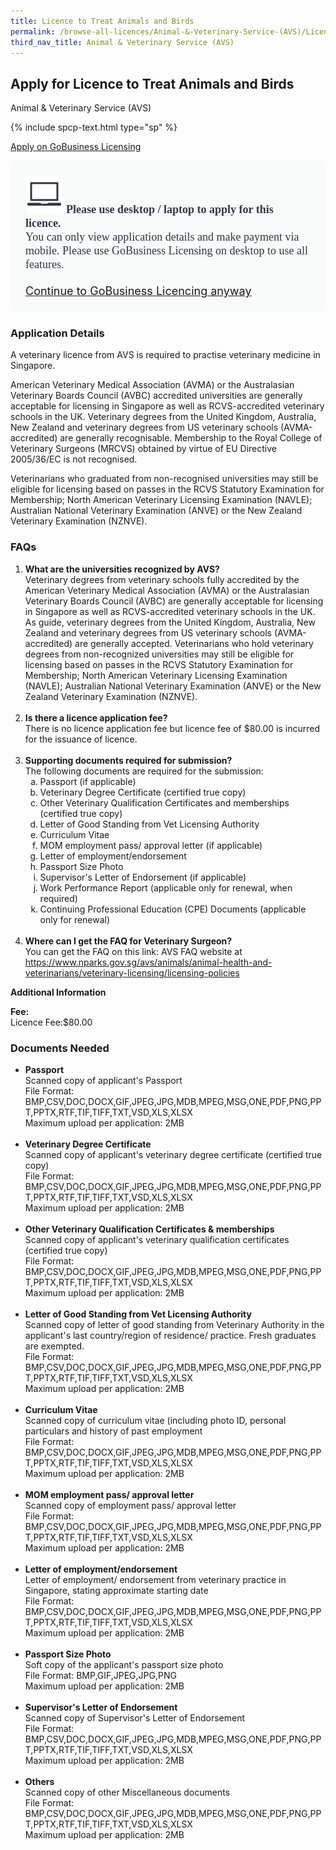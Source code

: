 ```yaml
---
title: Licence to Treat Animals and Birds
permalink: /browse-all-licences/Animal-&-Veterinary-Service-(AVS)/Licence-to-Treat-Animals-and-Birds
third_nav_title: Animal & Veterinary Service (AVS)
---
```


## Apply for Licence to Treat Animals and Birds

Animal & Veterinary Service (AVS)

{% include spcp-text.html type="sp" %}

<a class="btn" id = "desktopNotice" href="https://licence1.business.gov.sg/licence1/neweadvisor/showSelectedLicence.action?redirection=true&selectedLicenceIds=1705261400000006" target="_blank" rel="noopener">Apply on GoBusiness Licensing</a>
<div id = "mobileNotice" style="background: #F9FAFA; border-radius: 5px; width: auto; height: auto; padding: 24px 24px; font-size: 18px; color: #313840;">
<img src="/images/laptop.svg" alt="" style="height: 60px; width: 60px; margin-left: 0px;">
<span style="font-weight: bold; font-family: hknova-bold; font-size: 18px; ">Please use desktop / laptop to apply for this licence.</span><br>
<span style="font-family: hknova-regular;">You can only view application details and make payment via mobile. Please use GoBusiness Licensing on desktop to use all features.</span><br><br>
<a id="mobileNotice" href="https://licence1.business.gov.sg/licence1/neweadvisor/showSelectedLicence.action?redirection=true&selectedLicenceIds=1705261400000006" target="_blank" rel="noopener">Continue to GoBusiness Licencing anyway</a>
</div>

<H3>Application Details</H3>

<p>A veterinary licence from AVS is required to practise veterinary medicine in Singapore.</p>
 <p>American Veterinary Medical Association (AVMA) or the Australasian Veterinary Boards Council (AVBC) accredited universities are generally acceptable for licensing in Singapore as well as RCVS-accredited veterinary schools in the UK. Veterinary degrees from the United Kingdom, Australia, New Zealand and veterinary degrees from US veterinary schools (AVMA-accredited) are generally recognisable. Membership to the Royal College of Veterinary Surgeons (MRCVS) obtained by virtue of EU Directive 2005/36/EC is not recognised.</p>
 <p>Veterinarians who graduated from non-recognised universities may still be eligible for licensing based on passes in the RCVS Statutory Examination for Membership; North American Veterinary Licensing Examination (NAVLE); Australian National Veterinary Examination (ANVE) or the New Zealand Veterinary Examination (NZNVE).</p>
 <h3>FAQs</h3>
 <ol>
 <li><strong>What are the universities recognized by AVS?</strong><br />Veterinary degrees from veterinary schools fully accredited by the American Veterinary Medical Association (AVMA) or the Australasian Veterinary Boards Council (AVBC) are generally acceptable for licensing in Singapore as well as RCVS-accredited veterinary schools in the UK. As guide, veterinary degrees from the United Kingdom, Australia, New Zealand and veterinary degrees from US veterinary schools (AVMA-accredited) are generally accepted. Veterinarians who hold veterinary degrees from non-recognized universities may still be eligible for licensing based on passes in the RCVS Statutory Examination for Membership; North American Veterinary Licensing Examination (NAVLE); Australian National Veterinary Examination (ANVE) or the New Zealand Veterinary Examination (NZNVE).<br /><br /></li>
 <li><strong>Is there a licence application fee?</strong><br />There is no licence application fee but licence fee of $80.00 is incurred for the issuance of licence.<br /><br /></li>
 <li><strong>Supporting documents required for submission?</strong><br />The following documents are required for the submission:
 <ol style="list-style-type: lower-alpha;">
 <li>Passport (if applicable)</li>
 <li>Veterinary Degree Certificate (certified true copy)</li>
 <li>Other Veterinary Qualification Certificates and memberships (certified true copy)</li>
 <li>Letter of Good Standing from Vet Licensing Authority</li>
 <li>Curriculum Vitae</li>
 <li>MOM employment pass/ approval letter (if applicable)</li>
 <li>Letter of employment/endorsement</li>
 <li>Passport Size Photo</li>
 <li>Supervisor's Letter of Endorsement (if applicable)</li>
 <li>Work Performance Report (applicable only for renewal, when required)</li>
 <li>Continuing Professional Education (CPE) Documents (applicable only for renewal)<br /><br /></li>
 </ol>
 </li>
 <li><strong>Where can I get the FAQ for Veterinary Surgeon?</strong><br />You can get the FAQ on this link: AVS FAQ website at <a href="https://www.nparks.gov.sg/avs/animals/animal-health-and-veterinarians/veterinary-licensing/licensing-policies" target="_blank" rel="noopener">https://www.nparks.gov.sg/avs/animals/animal-health-and-veterinarians/veterinary-licensing/licensing-policies</a></li>
 </ol>

<strong>Additional Information</strong>

<p><strong>Fee:</strong><br />Licence Fee:$80.00</p>

<H3>Documents Needed</H3>

<ul>
 <li><strong>Passport</strong><br />Scanned copy of applicant's Passport<br />File Format: BMP,CSV,DOC,DOCX,GIF,JPEG,JPG,MDB,MPEG,MSG,ONE,PDF,PNG,PPT,PPTX,RTF,TIF,TIFF,TXT,VSD,XLS,XLSX<br />Maximum upload per application: 2MB<br /><br /></li>
 <li><strong>Veterinary Degree Certificate</strong><br />Scanned copy of applicant's veterinary degree certificate (certified true copy)<br />File Format: BMP,CSV,DOC,DOCX,GIF,JPEG,JPG,MDB,MPEG,MSG,ONE,PDF,PNG,PPT,PPTX,RTF,TIF,TIFF,TXT,VSD,XLS,XLSX<br />Maximum upload per application: 2MB<br /><br /></li>
 <li><strong>Other Veterinary Qualification Certificates & memberships</strong><br />Scanned copy of applicant's veterinary qualification certificates (certified true copy)<br />File Format: BMP,CSV,DOC,DOCX,GIF,JPEG,JPG,MDB,MPEG,MSG,ONE,PDF,PNG,PPT,PPTX,RTF,TIF,TIFF,TXT,VSD,XLS,XLSX<br />Maximum upload per application: 2MB<br /><br /></li>
 <li><strong>Letter of Good Standing from Vet Licensing Authority</strong><br />Scanned copy of letter of good standing from Veterinary Authority in the applicant's last country/region of residence/ practice. Fresh graduates are exempted.<br />File Format: BMP,CSV,DOC,DOCX,GIF,JPEG,JPG,MDB,MPEG,MSG,ONE,PDF,PNG,PPT,PPTX,RTF,TIF,TIFF,TXT,VSD,XLS,XLSX<br />Maximum upload per application: 2MB<br /><br /></li>
 <li><strong>Curriculum Vitae</strong><br />Scanned copy of curriculum vitae (including photo ID, personal particulars and history of past employment<br />File Format: BMP,CSV,DOC,DOCX,GIF,JPEG,JPG,MDB,MPEG,MSG,ONE,PDF,PNG,PPT,PPTX,RTF,TIF,TIFF,TXT,VSD,XLS,XLSX<br />Maximum upload per application: 2MB<br /><br /></li>
 <li><strong>MOM employment pass/ approval letter</strong><br />Scanned copy of employment pass/ approval letter<br />File Format: BMP,CSV,DOC,DOCX,GIF,JPEG,JPG,MDB,MPEG,MSG,ONE,PDF,PNG,PPT,PPTX,RTF,TIF,TIFF,TXT,VSD,XLS,XLSX<br />Maximum upload per application: 2MB<br /><br /></li>
 <li><strong>Letter of employment/endorsement</strong><br />Letter of employment/ endorsement from veterinary practice in Singapore, stating approximate starting date<br />File Format: BMP,CSV,DOC,DOCX,GIF,JPEG,JPG,MDB,MPEG,MSG,ONE,PDF,PNG,PPT,PPTX,RTF,TIF,TIFF,TXT,VSD,XLS,XLSX<br />Maximum upload per application: 2MB<br /><br /></li>
 <li><strong>Passport Size Photo</strong><br />Soft copy of the applicant's passport size photo<br />File Format: BMP,GIF,JPEG,JPG,PNG<br />Maximum upload per application: 2MB<br /><br /></li>
 <li><strong>Supervisor's Letter of Endorsement</strong><br />Scanned copy of Supervisor's Letter of Endorsement<br />File Format: BMP,CSV,DOC,DOCX,GIF,JPEG,JPG,MDB,MPEG,MSG,ONE,PDF,PNG,PPT,PPTX,RTF,TIF,TIFF,TXT,VSD,XLS,XLSX<br />Maximum upload per application: 2MB<br /><br /></li>
 <li><strong>Others</strong><br />Scanned copy of other Miscellaneous documents<br />File Format: BMP,CSV,DOC,DOCX,GIF,JPEG,JPG,MDB,MPEG,MSG,ONE,PDF,PNG,PPT,PPTX,RTF,TIF,TIFF,TXT,VSD,XLS,XLSX<br />Maximum upload per application: 2MB</li>
 </ul>

